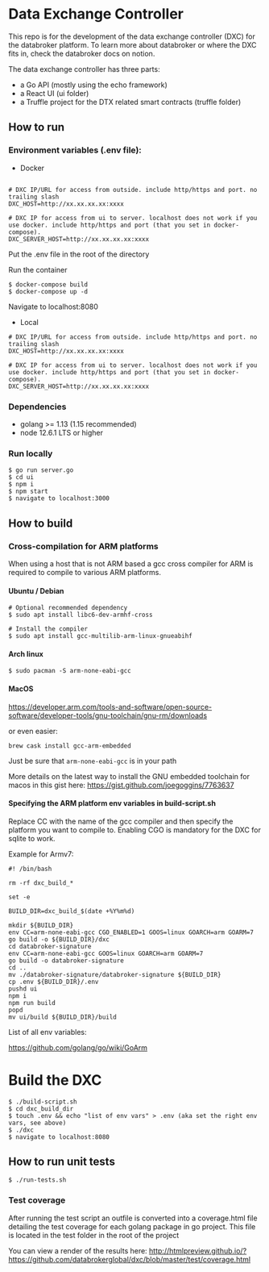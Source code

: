 # Data Exchange Controller

This repo is for the development of the data exchange controller (DXC) for the databroker platform. To learn more about databroker or where the DXC fits in, check the databroker docs on notion.

The data exchange controller has three parts:

- a Go API (mostly using the echo framework)
- a React UI (ui folder)
- a Truffle project for the DTX related smart contracts (truffle folder)

## How to run

### Environment variables (.env file):

- Docker

```

# DXC IP/URL for access from outside. include http/https and port. no trailing slash
DXC_HOST=http://xx.xx.xx.xx:xxxx

# DXC IP for access from ui to server. localhost does not work if you use docker. include http/https and port (that you set in docker-compose).
DXC_SERVER_HOST=http://xx.xx.xx.xx:xxxx

```

Put the .env file in the root of the directory

Run the container

```
$ docker-compose build
$ docker-compose up -d
```

Navigate to localhost:8080

- Local

```
# DXC IP/URL for access from outside. include http/https and port. no trailing slash
DXC_HOST=http://xx.xx.xx.xx:xxxx

# DXC IP for access from ui to server. localhost does not work if you use docker. include http/https and port (that you set in docker-compose).
DXC_SERVER_HOST=http://xx.xx.xx.xx:xxxx
```

### Dependencies

- golang >= 1.13 (1.15 recommended)
- node 12.6.1 LTS or higher

### Run locally

```
$ go run server.go
$ cd ui
$ npm i
$ npm start
$ navigate to localhost:3000
```

## How to build

### Cross-compilation for ARM platforms

When using a host that is not ARM based a gcc cross compiler for ARM is required to compile to various ARM platforms.

#### Ubuntu / Debian

```
# Optional recommended dependency
$ sudo apt install libc6-dev-armhf-cross

# Install the compiler
$ sudo apt install gcc-multilib-arm-linux-gnueabihf
```
#### Arch linux

```
$ sudo pacman -S arm-none-eabi-gcc
```

#### MacOS

https://developer.arm.com/tools-and-software/open-source-software/developer-tools/gnu-toolchain/gnu-rm/downloads

or even easier: 

`brew cask install gcc-arm-embedded`

Just be sure that `arm-none-eabi-gcc` is in your path

More details on the latest way to install the GNU embedded toolchain for macos in this gist here: https://gist.github.com/joegoggins/7763637

#### Specifying the ARM platform env variables in build-script.sh

Replace CC with the name of the gcc compiler and then specify the platform you want to compile to.
Enabling CGO is mandatory for the DXC for sqlite to work.

Example for Armv7:

```
#! /bin/bash

rm -rf dxc_build_*

set -e

BUILD_DIR=dxc_build_$(date +%Y%m%d)

mkdir ${BUILD_DIR}
env CC=arm-none-eabi-gcc CGO_ENABLED=1 GOOS=linux GOARCH=arm GOARM=7
go build -o ${BUILD_DIR}/dxc
cd databroker-signature
env CC=arm-none-eabi-gcc GOOS=linux GOARCH=arm GOARM=7
go build -o databroker-signature
cd ..
mv ./databroker-signature/databroker-signature ${BUILD_DIR}
cp .env ${BUILD_DIR}/.env
pushd ui
npm i
npm run build
popd
mv ui/build ${BUILD_DIR}/build

```

List of all env variables:

https://github.com/golang/go/wiki/GoArm

# Build the DXC

```
$ ./build-script.sh
$ cd dxc_build_dir
$ touch .env && echo "list of env vars" > .env (aka set the right env vars, see above)
$ ./dxc
$ navigate to localhost:8080
```

## How to run unit tests

```
$ ./run-tests.sh
```

### Test coverage

After running the test script an outfile is converted into a coverage.html file detailing the test coverage for each golang package in go project. This file is located in the test folder in the root of the project

You can view a render of the results here: http://htmlpreview.github.io/?https://github.com/databrokerglobal/dxc/blob/master/test/coverage.html

